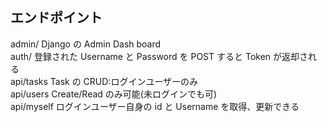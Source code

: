 ## エンドポイント

admin/ Django の Admin Dash board  
auth/ 登録された Username と Password を POST すると Token が返却される  
api/tasks Task の CRUD:ログインユーザーのみ  
api/users Create/Read のみ可能(未ログインでも可)  
api/myself ログインユーザー自身の id と Username を取得、更新できる
